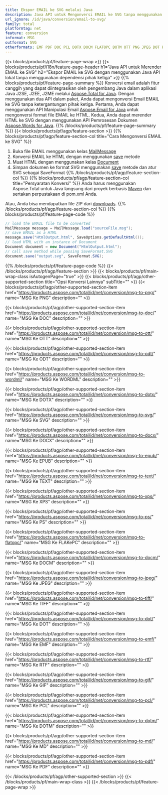 ```yaml
---
title: Ekspor EMAIL ke SVG melalui Java
description: Java API untuk Mengonversi EMAIL ke SVG tanpa menggunakan Microsoft Word atau Outlook
url_ignore: /id/java/conversion/email-to-svg/
family: total
platformtag: net
feature: conversion
informat: MSG
outformat: SVG
otherformats: EMF PDF DOC PCL DOTX DOCM FLATOPC DOTM OTT PNG JPEG DOT PS RTF DOCX SVG TIFF GIF EPUB XPS MD WORDML TEXT ODT
---
```

{{< blocks/products/pf/feature-page-wrap >}}
{{< blocks/products/pf/i18n/feature-page-header h1="Java API untuk Merender EMAIL ke SVG" h2="Ekspor EMAIL ke SVG dengan menggunakan Java API lokal tanpa menggunakan dependensi pihak ketiga" >}}
{{% blocks/products/pf/feature-page-summary %}}
Konversi email adalah fitur canggih yang dapat diintegrasikan oleh pengembang Java dalam aplikasi Java J2SE, J2EE, J2ME melalui [Aspose.Total for Java](https://products.aspose.com/total/java/). Dengan menggunakan dua API dalam paket, Anda dapat mengonversi Email EMAIL ke SVG tanpa ketergantungan pihak ketiga. Pertama, Anda dapat menggunakan API Manipulasi Email [Aspose.Email for Java](https://products.aspose.com/email/java/) untuk mengonversi format file EMAIL ke HTML. Kedua, Anda dapat merender HTML ke SVG dengan menggunakan API Pemrosesan Dokumen [Aspose.Words for Java](https://products.aspose.com/words/java/).
{{% /blocks/products/pf/feature-page-summary  %}}
{{< blocks/products/pf/agp/feature-section >}}
{{% blocks/products/pf/agp/feature-section-col title="Cara Mengonversi EMAIL ke SVG" %}}
1. Buka file EMAIL menggunakan kelas [MailMessage](https://reference.aspose.com/email/java/com.aspose.email/mailmessage)
2. Konversi EMAIL ke HTML dengan menggunakan [save](https://reference.aspose.com/email/java/com.aspose.email/MailMessage#save(java.io.OutputStream,%20com.aspose.email.SaveOptions)) metode
3. Muat HTML dengan menggunakan kelas [Document](https://reference.aspose.com/words/java/com.aspose.words/Document)
4. Simpan dokumen ke format SVG menggunakan [save](https://reference.aspose.com/words/java/com.aspose.words/Document#save(java.lang.String,com.aspose.words.SaveOptions)) metode dan atur SVG sebagai SaveFormat
{{% /blocks/products/pf/agp/feature-section-col %}}
{{% blocks/products/pf/agp/feature-section-col title="Persyaratan Konversi" %}}
Anda harus menggunakan Aspose.Total untuk Java langsung dari proyek berbasis [Maven](https://releases.aspose.com/total/java/) dan sertakan perpustakaan di pom.xml Anda.

Atau, Anda bisa mendapatkan file ZIP dari [downloads](https://releases.aspose.com/total/java).
{{% /blocks/products/pf/agp/feature-section-col %}}
{{% blocks/products/pf/feature-page-code %}}
```cs
// load the EMAIL file to be converted
MailMessage message = MailMessage.load("sourceFile.msg"); 
// save EMAIL as a HTML 
message.save("HtmlOutput.html", SaveOptions.getDefaultHtml());
// load HTML with an instance of Document
Document document = new Document("HtmlOutput.html");
// call save method while passing SaveFormat.SVG
document.save("output.svg", SaveFormat.SVG);   
```
{{% /blocks/products/pf/feature-page-code %}}
{{< /blocks/products/pf/agp/feature-section >}}
{{< blocks/products/pf/main-wrap-class isAutogenPage="true" >}}
{{< blocks/products/pf/agp/other-supported-section title="Opsi Konversi Lainnya" subTitle="" >}}
{{< blocks/products/pf/agp/other-supported-section-item href="https://products.aspose.com/total/id/net/conversion/msg-to-png/" name="MSG Ke PNG" description="" >}}

{{< blocks/products/pf/agp/other-supported-section-item href="https://products.aspose.com/total/id/net/conversion/msg-to-doc/" name="MSG Ke DOC" description="" >}}

{{< blocks/products/pf/agp/other-supported-section-item href="https://products.aspose.com/total/id/net/conversion/msg-to-ott/" name="MSG Ke OTT" description="" >}}

{{< blocks/products/pf/agp/other-supported-section-item href="https://products.aspose.com/total/id/net/conversion/msg-to-odt/" name="MSG Ke ODT" description="" >}}

{{< blocks/products/pf/agp/other-supported-section-item href="https://products.aspose.com/total/id/net/conversion/msg-to-wordml/" name="MSG Ke WORDML" description="" >}}

{{< blocks/products/pf/agp/other-supported-section-item href="https://products.aspose.com/total/id/net/conversion/msg-to-dotx/" name="MSG Ke DOTX" description="" >}}

{{< blocks/products/pf/agp/other-supported-section-item href="https://products.aspose.com/total/id/net/conversion/msg-to-svg/" name="MSG Ke SVG" description="" >}}

{{< blocks/products/pf/agp/other-supported-section-item href="https://products.aspose.com/total/id/net/conversion/msg-to-docx/" name="MSG Ke DOCX" description="" >}}

{{< blocks/products/pf/agp/other-supported-section-item href="https://products.aspose.com/total/id/net/conversion/msg-to-epub/" name="MSG Ke EPUB" description="" >}}

{{< blocks/products/pf/agp/other-supported-section-item href="https://products.aspose.com/total/id/net/conversion/msg-to-text/" name="MSG Ke TEXT" description="" >}}

{{< blocks/products/pf/agp/other-supported-section-item href="https://products.aspose.com/total/id/net/conversion/msg-to-xps/" name="MSG Ke XPS" description="" >}}

{{< blocks/products/pf/agp/other-supported-section-item href="https://products.aspose.com/total/id/net/conversion/msg-to-ps/" name="MSG Ke PS" description="" >}}

{{< blocks/products/pf/agp/other-supported-section-item href="https://products.aspose.com/total/id/net/conversion/msg-to-flatopc/" name="MSG Ke FLAKePC" description="" >}}

{{< blocks/products/pf/agp/other-supported-section-item href="https://products.aspose.com/total/id/net/conversion/msg-to-docm/" name="MSG Ke DOCM" description="" >}}

{{< blocks/products/pf/agp/other-supported-section-item href="https://products.aspose.com/total/id/net/conversion/msg-to-jpeg/" name="MSG Ke JPEG" description="" >}}

{{< blocks/products/pf/agp/other-supported-section-item href="https://products.aspose.com/total/id/net/conversion/msg-to-tiff/" name="MSG Ke TIFF" description="" >}}

{{< blocks/products/pf/agp/other-supported-section-item href="https://products.aspose.com/total/id/net/conversion/msg-to-dot/" name="MSG Ke DOT" description="" >}}

{{< blocks/products/pf/agp/other-supported-section-item href="https://products.aspose.com/total/id/net/conversion/msg-to-emf/" name="MSG Ke EMF" description="" >}}

{{< blocks/products/pf/agp/other-supported-section-item href="https://products.aspose.com/total/id/net/conversion/msg-to-rtf/" name="MSG Ke RTF" description="" >}}

{{< blocks/products/pf/agp/other-supported-section-item href="https://products.aspose.com/total/id/net/conversion/msg-to-gif/" name="MSG Ke GIF" description="" >}}

{{< blocks/products/pf/agp/other-supported-section-item href="https://products.aspose.com/total/id/net/conversion/msg-to-pcl/" name="MSG Ke PCL" description="" >}}

{{< blocks/products/pf/agp/other-supported-section-item href="https://products.aspose.com/total/id/net/conversion/msg-to-dotm/" name="MSG Ke DOTM" description="" >}}

{{< blocks/products/pf/agp/other-supported-section-item href="https://products.aspose.com/total/id/net/conversion/msg-to-md/" name="MSG Ke MD" description="" >}}

{{< blocks/products/pf/agp/other-supported-section-item href="https://products.aspose.com/total/id/net/conversion/msg-to-pdf/" name="MSG Ke PDF" description="" >}}


{{< /blocks/products/pf/agp/other-supported-section >}}
{{< /blocks/products/pf/main-wrap-class >}}
{{< /blocks/products/pf/feature-page-wrap >}}